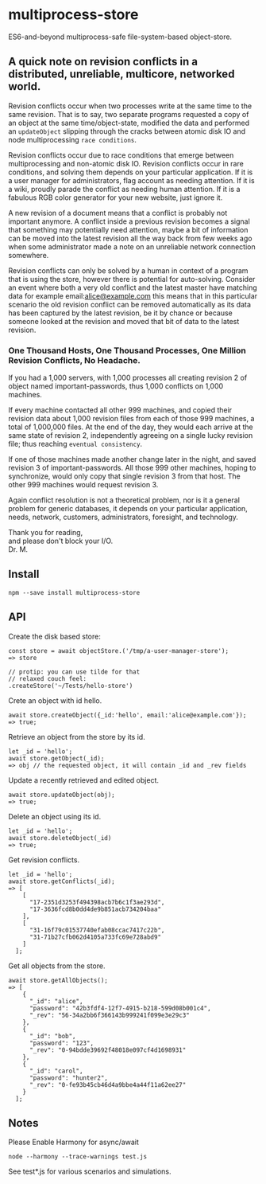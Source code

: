 multiprocess-store
==================

ES6-and-beyond multiprocess-safe file-system-based object-store.

## A quick note on revision conflicts in a distributed, unreliable, multicore, networked world.

Revision conflicts occur when two processes write at the same time to the same revision. That is to say, two separate programs requested a copy of an object at the same time/object-state, modified the data and performed an ```updateObject``` slipping through the cracks between atomic disk IO and node multiprocessing ```race conditions```.

Revision conflicts occur due to race conditions that emerge between multiprocessing and non-atomic disk IO. Revision conflicts occur in rare conditions, and solving them depends on your particular application. If it is a user manager for administrators, flag account as needing attention. If it is a wiki, proudly parade the conflict as needing human attention. If it is a fabulous RGB color generator for your new website, just ignore it.

A new revision of a document means that a conflict is probably not important anymore. A conflict inside a previous revision becomes a signal that something may potentially need attention, maybe a bit of information can be moved into the latest revision all the way back from few weeks ago when some administrator made a note on an unreliable network connection somewhere.

Revision conflicts can only be solved by a human in context of a program that is using the store, however there is potential for auto-solving. Consider an event where both a very old conflict and the latest master have matching data for example email:alice@example.com this means that in this particular scenario the old revision conflict can be removed automatically as its data has been captured by the latest revision, be it by chance or because someone looked at the revision and moved that bit of data to the latest revision.

### One Thousand Hosts, One Thousand Processes, One Million Revision Conflicts, No Headache.

If you had a 1,000 servers, with 1,000 processes all creating revision 2 of object named important-passwords, thus 1,000 conflicts on 1,000 machines.

If every machine contacted all other 999 machines, and copied their revision data about 1,000 revision files from each of those 999 machines, a total of 1,000,000 files. At the end of the day, they would each arrive at the same state of revision 2, independently agreeing on a single lucky revision file; thus reaching ```eventual consistency```.

If one of those machines made another change later in the night, and saved revision 3 of important-passwords. All those 999 other machines, hoping to synchronize, would only copy that single revision 3 from that host. The other 999 machines would request revision 3.

Again conflict resolution is not a theoretical problem, nor is it a general problem for generic databases, it depends on your particular application, needs, network, customers, administrators, foresight, and technology.

Thank you for reading,<br>
and please don't block your I/O.<br>
Dr. M.

## Install

    npm --save install multiprocess-store

## API

Create the disk based store:

    const store = await objectStore.('/tmp/a-user-manager-store');
    => store

    // protip: you can use tilde for that
    // relaxed couch feel:
    .createStore('~/Tests/hello-store')

Crete an object with id hello.

    await store.createObject({_id:'hello', email:'alice@example.com'});
    => true;

Retrieve an object from the store by its id.

    let _id = 'hello';
    await store.getObject(_id);
    => obj // the requested object, it will contain _id and _rev fields

Update a recently retrieved and edited object.

    await store.updateObject(obj);
    => true;

Delete an object using its id.

    let _id = 'hello';
    await store.deleteObject(_id)
    => true;

Get revision conflicts.

    let _id = 'hello';
    await store.getConflicts(_id);
    => [
        [
          "17-2351d3253f494398acb7b6c1f3ae293d",
          "17-3636fcd8b0dd4de9b851acb734204baa"
        ],
        [
          "31-16f79c01537740efab08ccac7417c22b",
          "31-71b27cfb062d4105a733fc69e728abd9"
        ]
      ];

Get all objects from the store.

    await store.getAllObjects();
    => [
        {
          "_id": "alice",
          "password": "42b3fdf4-12f7-4915-b218-599d08b001c4",
          "_rev": "56-34a2bb6f366143b999241f099e3e29c3"
        },
        {
          "_id": "bob",
          "password": "123",
          "_rev": "0-94bdde39692f48018e097cf4d1698931"
        },
        {
          "_id": "carol",
          "password": "hunter2",
          "_rev": "0-fe93b45cb46d4a9bbe4a44f11a62ee27"
        }
      ];

## Notes

Please Enable Harmony for async/await

    node --harmony --trace-warnings test.js

See test*.js for various scenarios and simulations.
